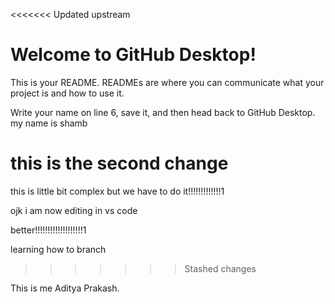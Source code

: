 <<<<<<< Updated upstream
# Welcome to GitHub Desktop!

This is your README. READMEs are where you can communicate what your project is and how to use it.

Write your name on line 6, save it, and then head back to GitHub Desktop.
my name is shamb



this is the second change
=======
this is little bit complex but we have to do it!!!!!!!!!!!!!1
  


ojk
  i am now editing in vs code 

  better!!!!!!!!!!!!!!!!!!!1

  learning how to branch
>>>>>>> Stashed changes


This is me Aditya Prakash.